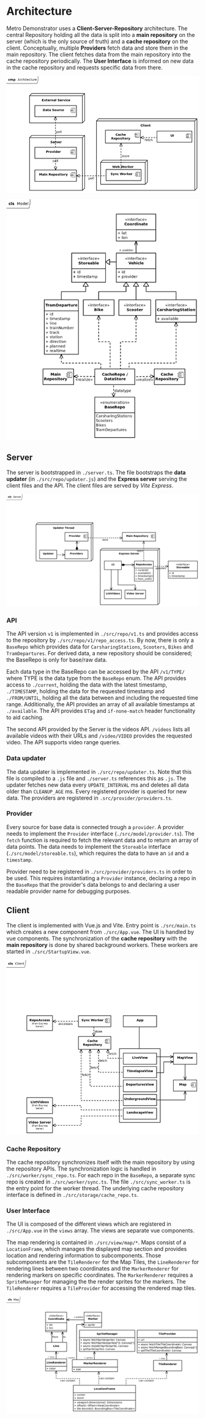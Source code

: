 Architecture
============

Metro Demonstrator uses a __Client-Server-Repository__ architecture. The central Repository holding all the data is split into a __main repository__ on the server (which is the only source of truth) and a __cache repository__ on the client. Conceptually, multiple __Providers__ fetch data and store them in the main repository. The client fetches data from the main repository into the cache repository periodically. The __User Interface__ is informed on new data in the cache repository and requests specific data from there.

![Abstract Architecture](architecture.png)

![Data Model](model.png)

## Server
The server is bootstrapped in `./server.ts`. The file bootstraps the __data updater__ (in `./src/repo/updater.js`) and the __Express server__ serving the client files and the API. The client files are served by _Vite Express_.

![Server](server.png)

### API
The API version `v1` is implemented in `./src/repo/v1.ts` and provides access to the repository by `./src/repo/v1/repo_access.ts`. By now, there is only a `BaseRepo` which provides data for `CarsharingStations`, `Scooters`, `Bikes` and `TramDepartures`. For derived data, a new repository should be considered; the BaseRepo is only for base/raw data.

Each data type in the BaseRepo can be accessed by the API `/v1/TYPE/` where TYPE is the data type from the `BaseRepo` enum. The API provides access to `./current`, holding the data with the latest timestamp, `./TIMESTAMP`, holding the data for the requested timestamp and `./FROM/UNTIL`, holding all the data between and including the requested time range. Additionally, the API provides an array of all available timestamps at `./available`. The API provides `ETag` and `if-none-match` header functionality to aid caching. 

The second API provided by the Server is the videos API. `/videos` lists all available videos with their URLs and `/video/VIDEO` provides the requested video. The API supports video range queries.

### Data updater

The data updater is implemented in `./src/repo/updater.ts`. Note that this file is compiled to a `.js` file and `./server.ts` references this as `.js`. The updater fetches new data every `UPDATE_INTERVAL` ms and deletes all data older than `CLEANUP_AGE` ms. Every registered provider is queried for new data. The providers are registered in `.src/provider/providers.ts`.

### Provider

Every source for base data is connected trough a `provider`. A provider needs to implement the `Provider` interface (`./src/model/provider.ts`). The `fetch` function is required to fetch the relevant data and to return an array of data points. The data needs to implement the `Storeable` interface (`./src/model/storeable.ts`), which requires the data to have an `id` and a `timestamp`.

Provider need to be registered in `./src/provider/providers.ts` in order to be used. This requires instantiating a `Provider` instance, declaring a repo in the `BaseRepo` that the provider's data belongs to and declaring a user readable provider name for debugging purposes.

## Client

The client is implemented with Vue.js and Vite. Entry point is `./src/main.ts` which creates a new component from `./src/App.vue`. The UI is handled by vue components. The synchronization of the __cache repository__ with the __main repository__ is done by  shared background workers. These workers are started in `./src/StartupView.vue`.

![Client](client.png)

### Cache Repository
The cache repository synchronizes itself with the main repository by using the repository APIs. The synchronization logic is handled in `./src/worker/sync_repo.ts`. For each repo in the `BaseRepo`, a separate sync repo is created in `./src/worker/sync.ts`. The file `./src/sync_worker.ts` is the entry point for the worker thread. The underlying cache repository interface is defined in `./src/storage/cache_repo.ts`.

### User Interface

The UI is composed of the different views which are registered in `./src/App.vue` in the `views` array. The views are separate vue components. 

The map rendering is contained in `./src/view/map/*`. Maps consist of a `LocationFrame`, which manages the displayed map section and provides location and rendering information to subcomponents. Those subcomponents are the `TileRenderer` for the Map Tiles, the `LineRenderer` for rendering lines between two coordinates and the `MarkerRenderer` for rendering markers on specific coordinates. The `MarkerRenderer` requires a `SpriteManager` for managing the the render sprites for the markers. The `TileRenderer` requires a `TileProvider` for accessing the rendered map tiles.

![Map Component](map.png)
